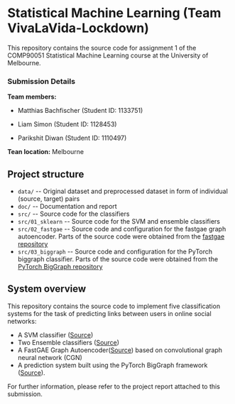 # Statistical Machine Learning (Team VivaLaVida-Lockdown)
This repository contains the source code for assignment 1 of the COMP90051 Statistical Machine Learning course at the University of Melbourne.

### Submission Details

**Team members:**

- Matthias Bachfischer (Student ID: 1133751)

- Liam Simon (Student ID: 1128453)

- Parikshit Diwan (Student ID: 1110497)

**Tean location:** Melbourne


## Project structure

* `data/` -- Original dataset and preprocessed dataset in form of individual (source, target) pairs
* `doc/` -- Documentation and report 
* `src/` -- Source code for the classifiers
* `src/01_sklearn` -- Source code for the SVM and ensemble classifiers
* `src/02_fastgae` -- Source code and configuration for the fastgae graph autoencoder. Parts of the source code were obtained from the [fastgae repository](https://github.com/deezer/fastgae)  
* `src/03_biggraph` -- Source code and configuration for the PyTorch biggraph classifier. Parts of the source code were obtained from the [PyTorch BigGraph repository](https://github.com/facebookresearch/PyTorch-BigGraph)

## System overview

This repository contains the source code to implement five classification systems for the task of predicting links between users in online social networks:  
* A SVM classifier ([Source](https://scikit-learn.org/stable/modules/generated/sklearn.svm.LinearSVC.html))
* Two Ensemble classifiers ([Source](https://lightgbm.readthedocs.io/en/latest/))
* A FastGAE Graph Autoencoder([Source](https://github.com/deezer/fastgae)) based on convolutional graph neural network (CGN) 
* A prediction system built using the PyTorch BigGraph framework ([Source](https://github.com/facebookresearch/PyTorch-BigGraph)).

For further information, please refer to the project report attached to this submission.
